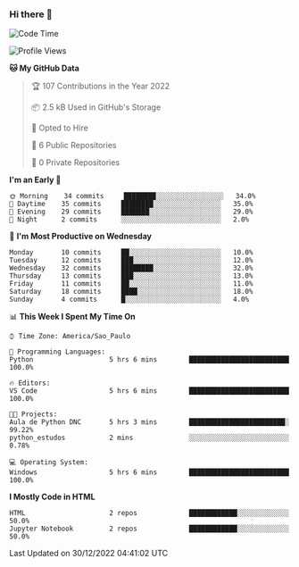 ### Hi there 👋

<!--
**igabriel-gb/igabriel-gb** is a ✨ _special_ ✨ repository because its `README.md` (this file) appears on your GitHub profile.

Here are some ideas to get you started:

- 🔭 I’m currently working on ...
- 🌱 I’m currently learning ...
- 👯 I’m looking to collaborate on ...
- 🤔 I’m looking for help with ...
- 💬 Ask me about ...
- 📫 How to reach me: ...
- 😄 Pronouns: ...
- ⚡ Fun fact: ...
-->

<!--START_SECTION:waka-->
![Code Time](http://img.shields.io/badge/Code%20Time-96%20hrs%2059%20mins-blue)

![Profile Views](http://img.shields.io/badge/Profile%20Views-1-blue)

**🐱 My GitHub Data** 

> 🏆 107 Contributions in the Year 2022
 > 
> 📦 2.5 kB Used in GitHub's Storage 
 > 
> 💼 Opted to Hire
 > 
> 📜 6 Public Repositories 
 > 
> 🔑 0 Private Repositories  
 > 
**I'm an Early 🐤** 

```text
🌞 Morning    34 commits     ████████░░░░░░░░░░░░░░░░░   34.0% 
🌇 Daytime    35 commits     ████████░░░░░░░░░░░░░░░░░   35.0% 
🌃 Evening    29 commits     ███████░░░░░░░░░░░░░░░░░░   29.0% 
🌙 Night      2 commits      ░░░░░░░░░░░░░░░░░░░░░░░░░   2.0%

```
📅 **I'm Most Productive on Wednesday** 

```text
Monday       10 commits     ██░░░░░░░░░░░░░░░░░░░░░░░   10.0% 
Tuesday      12 commits     ███░░░░░░░░░░░░░░░░░░░░░░   12.0% 
Wednesday    32 commits     ████████░░░░░░░░░░░░░░░░░   32.0% 
Thursday     13 commits     ███░░░░░░░░░░░░░░░░░░░░░░   13.0% 
Friday       11 commits     ██░░░░░░░░░░░░░░░░░░░░░░░   11.0% 
Saturday     18 commits     ████░░░░░░░░░░░░░░░░░░░░░   18.0% 
Sunday       4 commits      █░░░░░░░░░░░░░░░░░░░░░░░░   4.0%

```


📊 **This Week I Spent My Time On** 

```text
⌚︎ Time Zone: America/Sao_Paulo

💬 Programming Languages: 
Python                   5 hrs 6 mins        █████████████████████████   100.0%

🔥 Editors: 
VS Code                  5 hrs 6 mins        █████████████████████████   100.0%

🐱‍💻 Projects: 
Aula de Python DNC       5 hrs 3 mins        ████████████████████████░   99.22% 
python_estudos           2 mins              ░░░░░░░░░░░░░░░░░░░░░░░░░   0.78%

💻 Operating System: 
Windows                  5 hrs 6 mins        █████████████████████████   100.0%

```

**I Mostly Code in HTML** 

```text
HTML                     2 repos             ████████████░░░░░░░░░░░░░   50.0% 
Jupyter Notebook         2 repos             ████████████░░░░░░░░░░░░░   50.0%

```



 Last Updated on 30/12/2022 04:41:02 UTC
<!--END_SECTION:waka-->
